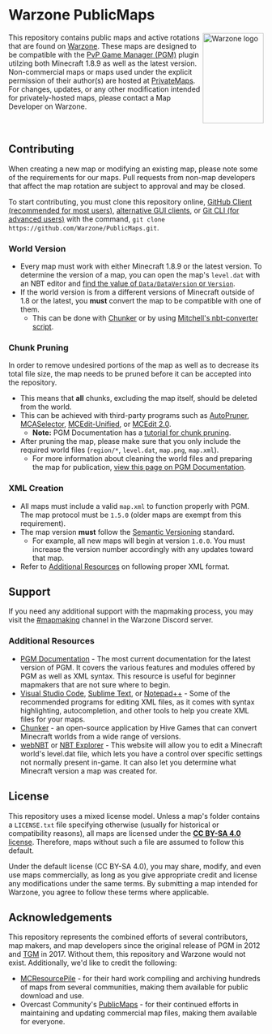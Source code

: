 # Warzone PublicMaps 
<img src="https://warzone.network/img/warzone.svg" align="right" alt="Warzone logo" width="120" height="178"/>

This repository contains public maps and active rotations that are found on [Warzone](https://warzone.network). These maps are designed to be compatible with the [PvP Game Manager (PGM)](https://github.com/PGMDev/PGM) plugin utilzing both Minecraft 1.8.9 as well as the latest version. Non-commercial maps or maps used under the explicit permission of their author(s) are hosted at [PrivateMaps](https://github.com/Warzone/PrivateMaps). For changes, updates, or any other modification intended for privately-hosted maps, please contact a Map Developer on Warzone.
<br/>
<br/>
<br/>

## Contributing

When creating a new map or modifying an existing map, please note some of the requirements for our maps. Pull requests from non-map developers that affect the map rotation are subject to approval and may be closed.

To start contributing, you must clone this repository online, [GitHub Client (recommended for most users)](https://desktop.github.com/), [alternative GUI clients](https://git-scm.com/downloads/guis), or [Git CLI (for advanced users)](https://git-scm.com/) with the command, `git clone https://github.com/Warzone/PublicMaps.git`.

### World Version

-   Every map must work with either Minecraft 1.8.9 or the latest version. To determine the version of a map, you can open the map's `level.dat` with an NBT editor and [find the value of `Data/DataVersion` or `Version`](https://minecraft.wiki/w/Data_version#List_of_data_versions).
-   If the world version is from a different versions of Minecraft outside of 1.8 or the latest, you **must** convert the map to be compatible with one of them.
    -   This can be done with [Chunker](https://github.com/HiveGamesOSS/Chunker) or by using [Mitchell's nbt-converter script](https://github.com/mitchts/nbt-converter).

### Chunk Pruning

In order to remove undesired portions of the map as well as to decrease its total file size, the map needs to be pruned before it can be accepted into the repository.

-   This means that **all** chunks, excluding the map itself, should be deleted from the world.
-   This can be achieved with third-party programs such as [AutoPruner](https://github.com/OvercastCommunity/AutoPruner/releases), [MCASelector](https://github.com/Querz/mcaselector), [MCEdit-Unified](https://github.com/Podshot/MCEdit-Unified), or [MCEdit 2.0](https://github.com/mcedit/mcedit2).
    -   **Note:** PGM Documentation has a [tutorial for chunk pruning](https://pgm.dev/docs/guides/preparing/pruning-chunks).
-   After pruning the map, please make sure that you only include the required world files (`region/*`, `level.dat`, `map.png`, `map.xml`).
    -   For more information about cleaning the world files and preparing the map for publication, [view this page on PGM Documentation](https://pgm.dev/docs/guides/preparing/cleaning-files).

### XML Creation

-   All maps must include a valid `map.xml` to function properly with PGM. The map protocol must be `1.5.0` (older maps are exempt from this requirement).
-   The map version **must** follow the [Semantic Versioning](https://semver.org/) standard.
    -   For example, all new maps will begin at version `1.0.0`. You must increase the version number accordingly with any updates toward that map.
-   Refer to [Additional Resources](#additional-resources) on following proper XML format.

## Support

If you need any additional support with the mapmaking process, you may visit the [#mapmaking](https://warz.one/discord) channel in the Warzone Discord server.

### Additional Resources

-   [PGM Documentation](https://pgm.dev/) - The most current documentation for the latest version of PGM. It covers the various features and modules offered by PGM as well as XML syntax. This resource is useful for beginner mapmakers that are not sure where to begin.
-   [Visual Studio Code](https://code.visualstudio.com/), [Sublime Text](https://www.sublimetext.com/), or [Notepad++](https://notepad-plus-plus.org/) - Some of the recommended programs for editing XML files, as it comes with syntax highlighting, autocompletion, and other tools to help you create XML files for your maps.
-   [Chunker](https://www.chunker.app/) - an open-source application by Hive Games that can convert Minecraft worlds from a wide range of versions.
-   [webNBT](https://github.com/iRath96/webNBT) or [NBT Explorer](https://github.com/jaquadro/NBTExplorer) - This website will allow you to edit a Minecraft world's level.dat file, which lets you have a control over specific settings not normally present in-game. It can also let you determine what Minecraft version a map was created for.

## License

This repository uses a mixed license model. Unless a map's folder contains a `LICENSE.txt` file specifying otherwise (usually for historical or compatibility reasons), all maps are licensed under the [**CC BY-SA 4.0** license](https://creativecommons.org/licenses/by-sa/4.0/). Therefore, maps without such a file are assumed to follow this default.

Under the default license (CC BY-SA 4.0), you may share, modify, and even use maps commercially, as long as you give appropriate credit and license any modifications under the same terms. By submitting a map intended for Warzone, you agree to follow these terms where applicable.

## Acknowledgements

This repository represents the combined efforts of several contributors, map makers, and map developers since the original release of PGM in 2012 and [TGM](https://github.com/WarzoneMC/tgm) in 2017. Without them, this repository and Warzone would not exist. Additionally, we'd like to credit the following:
-   [MCResourcePile](https://mcresourcepile.github.io/) - for their hard work compiling and archiving hundreds of maps from several communities, making them available for public download and use.
-   Overcast Community's [PublicMaps](https://github.com/OvercastCommunity/PublicMaps) - for their continued efforts in maintaining and updating commercial map files, making them available for everyone.
